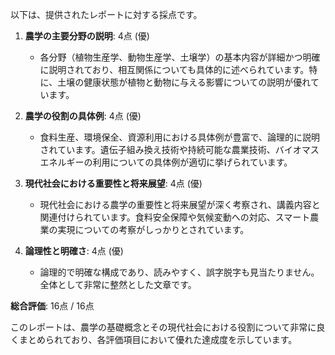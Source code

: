 以下は、提供されたレポートに対する採点です。

1. **農学の主要分野の説明**: 4点 (優)
   - 各分野（植物生産学、動物生産学、土壌学）の基本内容が詳細かつ明確に説明されており、相互関係についても具体的に述べられています。特に、土壌の健康状態が植物と動物に与える影響についての説明が優れています。

2. **農学の役割の具体例**: 4点 (優)
   - 食料生産、環境保全、資源利用における具体例が豊富で、論理的に説明されています。遺伝子組み換え技術や持続可能な農業技術、バイオマスエネルギーの利用についての具体例が適切に挙げられています。

3. **現代社会における重要性と将来展望**: 4点 (優)
   - 現代社会における農学の重要性と将来展望が深く考察され、講義内容と関連付けられています。食料安全保障や気候変動への対応、スマート農業の実現についての考察がしっかりとされています。

4. **論理性と明確さ**: 4点 (優)
   - 論理的で明確な構成であり、読みやすく、誤字脱字も見当たりません。全体として非常に整然とした文章です。

**総合評価**: 16点 / 16点

このレポートは、農学の基礎概念とその現代社会における役割について非常に良くまとめられており、各評価項目において優れた達成度を示しています。
